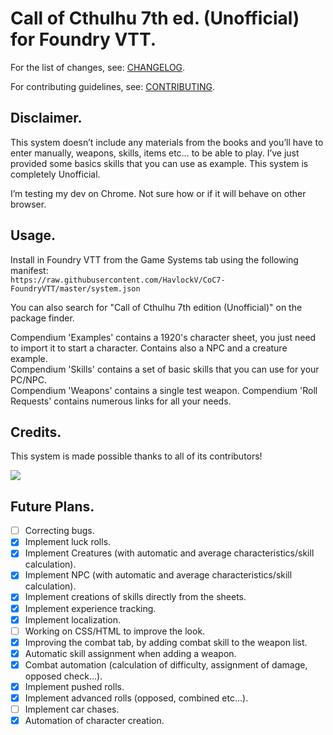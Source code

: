 # Call of Cthulhu 7th ed. (Unofficial) for Foundry VTT.

For the list of changes, see: [CHANGELOG](.github/CHANGELOG.md).

For contributing guidelines, see: [CONTRIBUTING](.github/CONTRIBUTING.md).

## Disclaimer.

This system doesn’t include any materials from the books and you’ll have to enter manually, weapons, skills, items etc… to be able to play.
I’ve just provided some basics skills that you can use as example.
This system is completely Unofficial.

I’m testing my dev on Chrome. Not sure how or if it will behave on other browser.

## Usage.

Install in Foundry VTT from the Game Systems tab using the following manifest:  
`https://raw.githubusercontent.com/HavlockV/CoC7-FoundryVTT/master/system.json`

You can also search for "Call of Cthulhu 7th edition (Unofficial)" on the package finder.

Compendium 'Examples' contains a 1920's character sheet, you just need to import it to start a character. Contains also a NPC and a creature example.  
Compendium 'Skills' contains a set of basic skills that you can use for your PC/NPC.  
Compendium 'Weapons' contains a single test weapon.
Compendium 'Roll Requests' contains numerous links for all your needs.

## Credits.

This system is made possible thanks to all of its contributors!

<a href="https://github.com/HavlockV/CoC7-FoundryVTT/graphs/contributors">
  <img src="https://contrib.rocks/image?repo=HavlockV/CoC7-FoundryVTT" />
</a>

## Future Plans.

- [ ] Correcting bugs.
- [x] Implement luck rolls.
- [x] Implement Creatures (with automatic and average characteristics/skill calculation).
- [x] Implement NPC (with automatic and average characteristics/skill calculation).
- [x] Implement creations of skills directly from the sheets.
- [x] Implement experience tracking.
- [x] Implement localization.
- [ ] Working on CSS/HTML to improve the look.
- [x] Improving the combat tab, by adding combat skill to the weapon list.
- [x] Automatic skill assignment when adding a weapon.
- [x] Combat automation (calculation of difficulty, assignment of damage, opposed check...).
- [x] Implement pushed rolls.
- [x] Implement advanced rolls (opposed, combined etc…).
- [ ] Implement car chases.
- [x] Automation of character creation.
